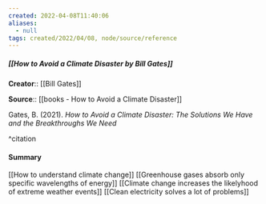 ```yaml
---
created: 2022-04-08T11:40:06 
aliases:
  - null
tags: created/2022/04/08, node/source/reference
---
```


##### [[How to Avoid a Climate Disaster by Bill Gates]]

**Creator**:: [[Bill Gates]]
 
**Source**:: [[books - How to Avoid a Climate Disaster]]

Gates, B. (2021). *How to Avoid a Climate Disaster: The Solutions We Have and the Breakthroughs We Need*

^citation

#### Summary
[[How to understand climate change]]
[[Greenhouse gases absorb only specific wavelengths of energy]]
[[Climate change increases the likelyhood of extreme weather events]]
[[Clean electricity solves a lot of problems]]